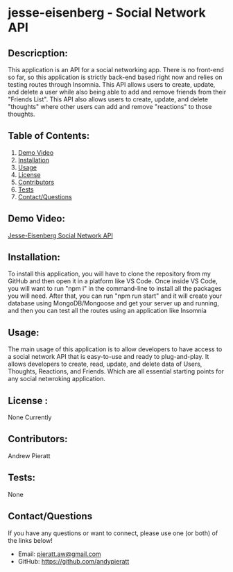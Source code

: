# jesse-eisenberg - Social Network API

## Descricption:

This application is an API for a social networking app. There is no front-end so far, so this application is strictly back-end based right now and relies on testing routes through Insomnia. This API allows users to create, update, and delete a user while also being able to add and remove friends from their "Friends List". This API also allows users to create, update, and delete "thoughts" where other users can add and remove "reactions" to those thoughts.

## Table of Contents:

1. [Demo Video](#demovideo)
1. [Installation](#installation)
1. [Usage](#usage)
1. [License](#license)
1. [Contributors](#contributors)
1. [Tests](#tests)
1. [Contact/Questions](#contactquestions)

## Demo Video:

[Jesse-Eisenberg Social Network API]()

## Installation:

To install this application, you will have to clone the repository from my GitHub and then open it in a platform like VS Code. Once inside VS Code, you will want to run "npm i" in the command-line to install all the packages you will need. After that, you can run "npm run start" and it will create your database using MongoDB/Mongoose and get your server up and running, and then you can test all the routes using an application like Insomnia

## Usage:

The main usage of this application is to allow developers to have access to a social network API that is easy-to-use and ready to plug-and-play. It allows developers to create, read, update, and delete data of Users, Thoughts, Reactions, and Friends. Which are all essential starting points for any social netwroking application.

## License :

None Currently

## Contributors:

Andrew Pieratt

## Tests:

None

## Contact/Questions

If you have any questions or want to connect, please use one (or both) of the links below!

- Email: pieratt.aw@gmail.com
- GitHub: https://github.com/andypieratt
